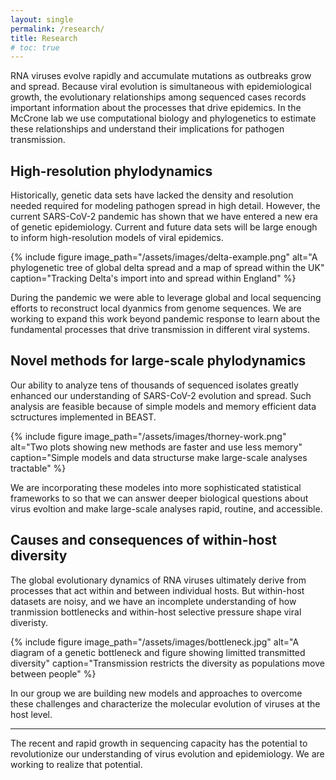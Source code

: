 ```yaml
---
layout: single
permalink: /research/
title: Research
# toc: true
---
```



RNA viruses evolve rapidly and accumulate mutations as outbreaks grow and spread.
Because viral evolution is simultaneous with epidemiological growth, the evolutionary relationships among sequenced cases records important information about the processes that drive epidemics.
In the McCrone lab we use computational biology and phylogenetics to estimate these relationships and understand their implications for pathogen transmission.


<!-- 
I am interested in how processes that act on small scales interact with viral evolution and are manifest in global trends.
In my Ph.D.
thesis, I explored how within-host processes and transmission bottlenecks affect influenza evolution.
As a postdoc, I have worked to integrate epidemiological data such as human mobility with large phylodynamics models to explore the drivers of SARS-CoV-2 spread within the UK at a high resolution.
As an independent investigator, I will build on this experience to develop novel approaches for tractable, accessible phylodynamics at scale.
My research will explore how we can best apply large, genetic data sets to improve real-time public health responses and elucidate the mechanisms by which local dynamics affect large-scale virus evolution and epidemiology. -->




## High-resolution phylodynamics 
Historically, genetic data sets have lacked the density and resolution needed required for modeling pathogen spread in high detail.
However, the current SARS-CoV-2 pandemic has shown that we have entered a new era of genetic epidemiology.
Current and future data sets will be large enough to inform high-resolution models of viral epidemics.

{% include figure image_path="/assets/images/delta-example.png" alt="A phylogenetic tree of global delta spread and a map of spread within the UK" caption="Tracking Delta's import into and spread within England" %}

During the pandemic we were able to leverage  global and local sequencing efforts to reconstruct local dyanmics from genome sequences.
We are working to expand this work beyond pandemic response to learn about the fundamental processes that drive transmission in different viral systems.

## Novel methods for large-scale phylodynamics

Our ability to analyze tens of thousands of sequenced isolates greatly enhanced our understanding of SARS-CoV-2 evolution and spread.
Such analysis are feasible because of simple models and memory efficient data sctructures implemented in BEAST.

{% include figure image_path="/assets/images/thorney-work.png" alt="Two plots showing new methods are faster and use less memory" caption="Simple models and data structurse make large-scale analyses tractable" %}

We are incorporating these modeles into more sophisticated statistical frameworks to so that we can answer deeper biological questions about virus evoltion and make large-scale analyses rapid, routine, and accessible.

## Causes and consequences of within-host diversity


The global evolutionary dynamics of RNA viruses ultimately derive from processes that act within and between individual hosts.
But within-host datasets are noisy, and we have an incomplete understanding of how tranmission bottlenecks and within-host selective pressure shape viral diveristy.

{% include figure image_path="/assets/images/bottleneck.jpg" alt="A diagram of a genetic bottleneck and figure showing limitted transmitted diversity" caption="Transmission restricts the diversity as populations move between people" %}

In our group we are building new models and approaches to overcome these challenges and characterize the molecular evolution of viruses at the host level.


---
The recent and rapid growth in sequencing capacity has the potential to revolutionize our understanding of virus evolution and epidemiology.
We are working to realize that potential.
